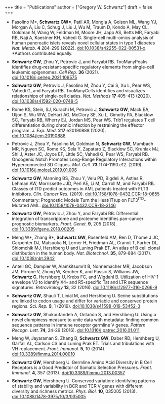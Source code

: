 +++
title = "Publications"
author = ["Gregory W. Schwartz"]
draft = false
+++

<style>
li:not(:last-child) {
    margin-bottom: 2%;
}
</style>

-   Fasolino M\*, **Schwartz GW\***, Patil AR, Mongia A, Golson ML, Wang
    YJ, Morgan A, Liu C, Schug J, Liu J, Wu M, Traum D, Kondo A, May CL, Goldman
    N, Wang W, Feldman M, Moore JH, Japp AS, Betts MR, Faryabi RB, Naji A,
    Kaestner KH, Vahedi G. Single-cell multi-omics analysis of human pancreatic
    islets reveals novel cellular states in type 1 diabetes _Nat. Metab._ **4** 284-299 (2022).
    [doi:10.1038/s42255-022-00531-x](http://www.nature.com/articles/s42255-022-00531-x). \*Authors contributed equally.
-   <span class="org-target" id="org-target--tooManyPeaks"></span> **Schwartz GW**, Zhou Y, Petrovic J, and Faryabi RB. TooManyPeaks
    identifies drug-resistant-specific regulatory elements from single-cell
    leukemic epigenomes. _Cell Rep._ **36** (2021).
    [doi:10.1016/j.celrep.2021.109575](https://doi.org/10.1016/j.celrep.2021.109575)
-   <span class="org-target" id="org-target--tooManyCells"></span> **Schwartz GW**, Petrovic J, Fasolino M, Zhou Y, Cai S, Xu L,
    Pear WS, Vahedi G, and Faryabi RB. TooManyCells identifies and visualizes
    relationships of single-cell clades. _Nat. Methods_ **17** 405–413 (2020).
    [doi:10.1038/s41592-020-0748-5](https://doi.org/10.1038/s41592-020-0748-5)
-   Rome KS, Stein, SJ, Kurachi M, Petrovic J, **Schwartz GW**, Mack EA, Uljon S, Wu
    WW, DeHart AG, McClory SE, Xu L, Gimotty PA, Blacklow SC, Faryabi RB, Wherry
    EJ, Jordan MS, Pear WS. Trib1 regulates T cell differentiation during chronic
    infection by restraining the effector program. _J. Exp. Med._ **217** e20190888
    (2020).
    [doi:10.1084/jem.20190888](https://doi.org/10.1084/jem.20190888)
-   Petrovic J, Zhou Y, Fasolino M, Goldman N, **Schwartz GW**, Mumbach MR, Nguyen SC,
    Rome KS, Sela Y, Zapataro Z, Blacklow SC, Kruhlak MJ, Shi J, Aster JC, Joyce
    EF, Little SC, Vahedi G, Pear WS, Faryabi RB. Oncogenic Notch Promotes
    Long-Range Regulatory Interactions within Hyperconnected 3D Cliques. _Mol.
    Cell._ **73** 1174-1190.e12. (2019).
    [doi:10.1016/j.molcel.2019.01.006](https://www.cell.com/molecular-cell/fulltext/S1097-2765(19)30006-1?_returnURL=https%3A%2F%2Flinkinghub.elsevier.com%2Fretrieve%2Fpii%2FS1097276519300061%3Fshowall%3Dtrue)
-   <span class="org-target" id="org-target--flt3Class"></span> **Schwartz GW**, Manning BS, Zhou Y, Velu PD,
    Bigdeli A, Astles R, Lehman AW, Morrissette JJD, Perl AE, Li M, Carroll M, and
    Faryabi RB. Classes of ITD predict outcomes in AML patients treated with FLT3
    inhibitors. _Clin. Cancer Res._ (2019).
    [doi:10.1158/1078-0432.CCR-18-0655](http://clincancerres.aacrjournals.org/content/25/2/573)
    Commentary: Prognostic Models Turn the Heat(IT)up on FLT3<sup>ITD</sup>-Mutated AML.
    [doi:10.1158/1078-0432.CCR-18-3146](http://clincancerres.aacrjournals.org/content/25/2/460?iss=2)
-   <span class="org-target" id="org-target--integration"></span> **Schwartz GW**, Petrovic J, Zhou Y, and Faryabi RB.
    Differential integration of transcriptome and proteome identifies pan-cancer
    prognostic biomarkers. _Front. Genet._ **9**, 205 (2018).
    [doi:10.3389/fgene.2018.00205](https://www.frontiersin.org/articles/10.3389/fgene.2018.00205/full)
-   <span class="org-target" id="org-target--bCellAtlas"></span> Meng W\*, Zhang B\*, **Schwartz GW**, Rosenfeld AM, Ren D, Thome J
    JC, Carpenter DJ, Matsuoka N, Lerner H, Friedman AL, Granot T, Farber DL,
    Shlomchik MJ, Hershberg U and Luning Prak ET. An atlas of B cell clonal
    distribution in the human body. _Nat. Biotechnol._ **35**, 879-884 (2017).
    [doi:10.1038/nbt.3942](https://www.nature.com/nbt/journal/vaop/ncurrent/full/nbt.3942.html)
-   Antell GC, Dampier W, Aiamkitsumrit B, Nonnemacher MR, Jacobson JM, Pirrone V,
    Zhong W, Kercher K, and Passic S, Williams JW, **Schwartz G**, Hershberg U,
    Krebs FC, and Wigdahl B. Utilization of HIV-1 envelope V3 to identify X4- and
    R5-specific Tat and LTR sequence signatures. _Retrovirology_ **13**, 32 (2016).
    [doi:10.1186/s12977-016-0266-9](http://retrovirology.biomedcentral.com/articles/10.1186/s12977-016-0266-9)
-   **Schwartz GW**, Shauli T, Linial M, and Hershberg U. Serine substitutions are
    linked to codon usage and differ for variable and conserved protein regions.
    _Sci. Rep._ **9**, 1 (2019).
    [doi:10.1038/s41598-019-53452-3](http://www.nature.com/articles/s41598-019-53452-3)
-   <span class="org-target" id="org-target--clumpinessPaper"></span> **Schwartz GW**, Shokoufandeh A, Ontañón S, and Hershberg U.
    Using a novel clumpiness measure to unite data with metadata: finding common
    sequence patterns in immune receptor germline V genes. _Pattern Recogn. Lett._
    **74**, 24-29 (2016). [doi:10.1016/j.patrec.2016.01.011](http://www.sciencedirect.com/science/article/pii/S0167865516000234)
-   Meng W, Jayaraman S, Zhang B, **Schwartz GW**, Daber RD, Hershberg U,
    Garfall AL, Carlson CS and Luning Prak ET. Trials and tribulations with VH
    replacement. _Front. Immunol._ **5**, 10 (2014). [doi:10.3389/fimmu.2014.00010](http://www.frontiersin.org/Journal/10.3389/fimmu.2014.00010/abstract)
-   <span class="org-target" id="org-target--diversitySelectionPaper"></span> **Schwartz GW**, Hershberg U. Germline Amino Acid
    Diversity in B Cell Receptors is a Good Predictor of Somatic Selection
    Pressures. _Front. Immunol._ **4**, 357 (2013). [doi:10.3389/fimmu.2013.00357](http://www.frontiersin.org/Journal/10.3389/fimmu.2013.00357/abstract)
-   <span class="org-target" id="org-target--diversityPaper"></span> **Schwartz GW**, Hershberg U. Conserved variation:
    identifying patterns of stability and variability in BCR and TCR V genes with
    different diversity and richness metrics. _Phys. Biol._ **10**, 035005 (2013).
    [doi:10.1088/1478-3975/10/3/035005](http://iopscience.iop.org/1478-3975/10/3/035005/)

<br></br>